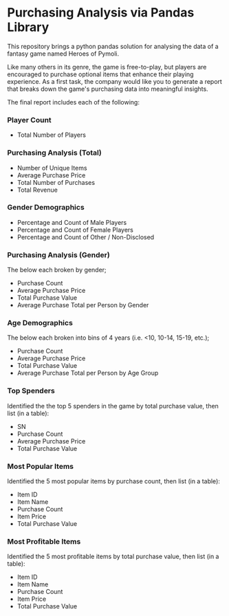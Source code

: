 # Purchasing Analysis via Pandas Library

This repository brings a python pandas solution for analysing the data of a fantasy game named Heroes of Pymoli.

Like many others in its genre, the game is free-to-play, but players are encouraged to purchase optional items that enhance their playing experience. As a first task, the company would like you to generate a report that breaks down the game's purchasing data into meaningful insights.

The final report includes each of the following:

### Player Count

- Total Number of Players


### Purchasing Analysis (Total)

- Number of Unique Items
- Average Purchase Price
- Total Number of Purchases
- Total Revenue


### Gender Demographics

- Percentage and Count of Male Players
- Percentage and Count of Female Players
- Percentage and Count of Other / Non-Disclosed


### Purchasing Analysis (Gender)

The below each broken by gender;

- Purchase Count
- Average Purchase Price
- Total Purchase Value
- Average Purchase Total per Person by Gender


### Age Demographics

The below each broken into bins of 4 years (i.e. <10, 10-14, 15-19, etc.);

- Purchase Count
- Average Purchase Price
- Total Purchase Value
- Average Purchase Total per Person by Age Group


### Top Spenders

Identified the the top 5 spenders in the game by total purchase value, then list (in a table):

- SN
- Purchase Count
- Average Purchase Price
- Total Purchase Value


### Most Popular Items

Identified the 5 most popular items by purchase count, then list (in a table):

- Item ID
- Item Name
- Purchase Count
- Item Price
- Total Purchase Value


### Most Profitable Items

Identified the 5 most profitable items by total purchase value, then list (in a table):

- Item ID
- Item Name
- Purchase Count
- Item Price
- Total Purchase Value
